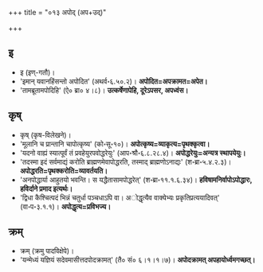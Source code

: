 +++
title = "०१३ अपोद् (अप+उद्)"

+++

## इ
- इ (इण्-गतौ)।
- 'इमान् यवानहिंसन्तो अपोदित' (अथर्व॰६.५०.२)। **अपोदित=अपक्रामत=अपेत।**
- 'तामब्रूतामपोदिहि' (ऐ० ब्रा० ४।८)। **उत्कर्षेणापेहि, दूरेऽपसर, अपध्वंस।**

## कृष्
- कृष् (कृष-विलेखने)।
- 'मूलानि च प्रान्तानि चापोत्कृष्य' (को॰सू॰१०)। **अपोत्कृष्य=व्याकृत्य=पृथक्कृत्वा।**
- 'यदनो वाह्यं स्यात्पूर्वं तं प्रवहेयुरपवोद्धरेयुः' (आप॰श्रौ॰६.८.२८.४)। **अपोद्धरेयुः=अन्यत्र स्थापयेयुः।**
- 'तदस्मा इदं सर्वमाद्यं करोति ब्राह्मणमेवापोद्धरति, तस्माद् ब्राह्मणोऽनाद्यः' (श॰ब्रा॰५.४.२.३)। **अपोद्धरति=पृथक्करोति=व्यावर्तयति।**
- 'अनपोद्धार्या आहुतयो भवन्ति। स यद्धैतासामपोद्धरेत्' (श॰ब्रा॰११.१.६.३४)। **हविषामनिर्वापोऽपोद्धारः, हविर्दाने प्रमाद इत्यर्थः।**
- 'द्विधा कैश्चित्पदं भिन्नं चतुर्धा पञ्चधाऽपि वा। अोद्धृत्यैव वाक्येभ्यः प्रकृतिप्रत्ययादिवत्' (वा॰प॰३.१.१)। **अपोद्धृत्य=प्रविभज्य।**

## क्रम्
- क्रम् (क्रमु पादविक्षेपे)।
- 'यन्मेध्यं यज्ञियं सदेवमासीत्तदपोदक्रामत्' (तै० सं० ६।१।१।७)। **अपोदक्रामत् अपहायोर्ध्वमगच्छत्।**
